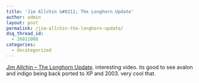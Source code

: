 ```yaml
---
title: 'Jim Allchin &#8211; The Longhorn Update'
author: admin
layout: post
permalink: /jim-allchin-the-longhorn-update/
dsq_thread_id:
  - 26011008
categories:
  - Uncategorized
---
```

[Jim Allchin &#8211; The Longhorn Update][1]. interesting video. its good to see avalon and indigo being back ported to XP and 2003. very cool that.

 [1]: http://channel9.msdn.com/ShowPost.aspx?PostID=19798